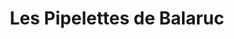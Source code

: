 ---
title: "Les Pipelettes de Balaruc"
url: /balaruc-les-bains/les-pipelettes-de-balaruc/
shop: vêtements
---